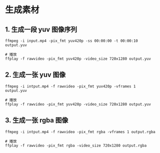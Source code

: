 # 生成素材

## 1. 生成一段 yuv 图像序列

```shell
ffmpeg -i input.mp4 -pix_fmt yuv420p -ss 00:00:00 -t 00:00:10 output.yuv

# 播放
ffplay -f rawvideo -pix_fmt yuv420p -video_size 720x1280 output.yuv
```



## 2. 生成一张 yuv 图像

```shell
ffmpeg -i intput.mp4 -f rawvideo -pix_fmt yuv420p -vframes 1 output.yuv

# 播放
ffplay -f rawvideo -pix_fmt yuv420p -video_size 720x1280 output.yuv
```



## 3. 生成一张 rgba 图像

```shell
ffmpeg -i intput.mp4 -f rawvideo -pix_fmt rgba -vframes 1 output.rgba

# 播放
ffplay -f rawvideo -pix_fmt rgba -video_size 720x1280 output.rgba
```

